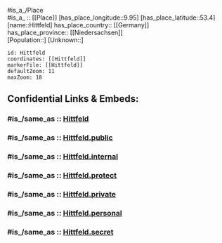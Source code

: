 ﻿---
confidential: public
isDeleted: false
location:
- 53.4
- 9.95
mapmarker: city
mapzoom:
- 7
- 12
SpocWebEntityId: 30956
tags:
- geo/City
type: City
---

#is_a_/Place  
#is_a_ :: [[Place]] 
[has_place_longitude::9.95] 
[has_place_latitude::53.4] 
[name::Hittfeld] 
has_place_country:: [[Germany]]  
has_place_province:: [[Niedersachsen]]  
[Population::] 
[Unknown::] 


```leaflet
id: Hittfeld
coordinates: [[Hittfeld]] 
markerFile: [[Hittfeld]] 
defaultZoom: 11 
maxZoom: 18
```


## Confidential Links & Embeds: 

### #is_/same_as :: [Hittfeld](/_Standards/Earth/Continent/Europe/Europe~Central/Germany/Germany~West/Niedersachsen/counties~Niedersachsen/Harburg/cities~Harburg/Seevetal/Hittfeld.md) 

### #is_/same_as :: [Hittfeld.public](/_public/Earth/Continent/Europe/Europe~Central/Germany/Germany~West/Niedersachsen/counties~Niedersachsen/Harburg/cities~Harburg/Seevetal/Hittfeld.public.md) 

### #is_/same_as :: [Hittfeld.internal](/_internal/Earth/Continent/Europe/Europe~Central/Germany/Germany~West/Niedersachsen/counties~Niedersachsen/Harburg/cities~Harburg/Seevetal/Hittfeld.internal.md) 

### #is_/same_as :: [Hittfeld.protect](/_protect/Earth/Continent/Europe/Europe~Central/Germany/Germany~West/Niedersachsen/counties~Niedersachsen/Harburg/cities~Harburg/Seevetal/Hittfeld.protect.md) 

### #is_/same_as :: [Hittfeld.private](/_private/Earth/Continent/Europe/Europe~Central/Germany/Germany~West/Niedersachsen/counties~Niedersachsen/Harburg/cities~Harburg/Seevetal/Hittfeld.private.md) 

### #is_/same_as :: [Hittfeld.personal](/_personal/Earth/Continent/Europe/Europe~Central/Germany/Germany~West/Niedersachsen/counties~Niedersachsen/Harburg/cities~Harburg/Seevetal/Hittfeld.personal.md) 

### #is_/same_as :: [Hittfeld.secret](/_secret/Earth/Continent/Europe/Europe~Central/Germany/Germany~West/Niedersachsen/counties~Niedersachsen/Harburg/cities~Harburg/Seevetal/Hittfeld.secret.md)

